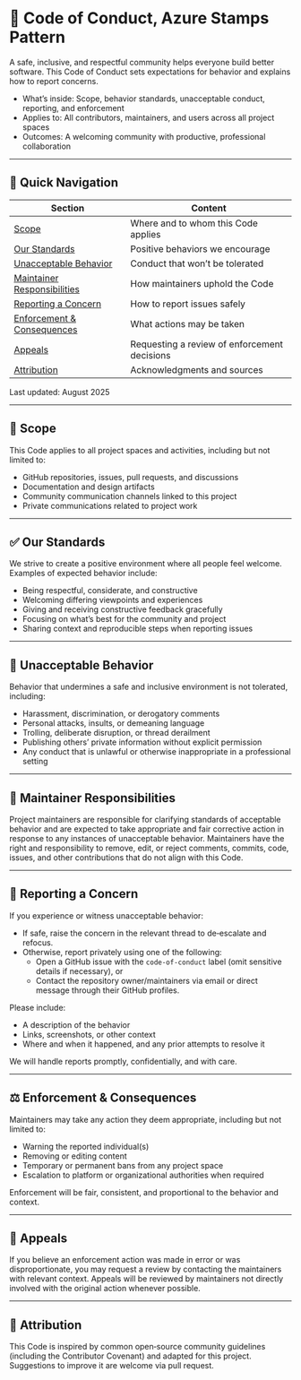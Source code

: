 # 🌟 Code of Conduct, Azure Stamps Pattern

A safe, inclusive, and respectful community helps everyone build better software. This Code of Conduct sets expectations for behavior and explains how to report concerns.

- What’s inside: Scope, behavior standards, unacceptable conduct, reporting, and enforcement
- Applies to: All contributors, maintainers, and users across all project spaces
- Outcomes: A welcoming community with productive, professional collaboration

---

## 🧭 Quick Navigation

| Section | Content |
|---------|---------|
| [Scope](#-scope) | Where and to whom this Code applies |
| [Our Standards](#-our-standards) | Positive behaviors we encourage |
| [Unacceptable Behavior](#-unacceptable-behavior) | Conduct that won’t be tolerated |
| [Maintainer Responsibilities](#-maintainer-responsibilities) | How maintainers uphold the Code |
| [Reporting a Concern](#-reporting-a-concern) | How to report issues safely |
| [Enforcement & Consequences](#-enforcement--consequences) | What actions may be taken |
| [Appeals](#-appeals) | Requesting a review of enforcement decisions |
| [Attribution](#-attribution) | Acknowledgments and sources |

Last updated: August 2025

---

## 🔎 Scope

This Code applies to all project spaces and activities, including but not limited to:
- GitHub repositories, issues, pull requests, and discussions
- Documentation and design artifacts
- Community communication channels linked to this project
- Private communications related to project work

---

## ✅ Our Standards

We strive to create a positive environment where all people feel welcome. Examples of expected behavior include:
- Being respectful, considerate, and constructive
- Welcoming differing viewpoints and experiences
- Giving and receiving constructive feedback gracefully
- Focusing on what’s best for the community and project
- Sharing context and reproducible steps when reporting issues

---

## 🚫 Unacceptable Behavior

Behavior that undermines a safe and inclusive environment is not tolerated, including:
- Harassment, discrimination, or derogatory comments
- Personal attacks, insults, or demeaning language
- Trolling, deliberate disruption, or thread derailment
- Publishing others’ private information without explicit permission
- Any conduct that is unlawful or otherwise inappropriate in a professional setting

---

## 🧰 Maintainer Responsibilities

Project maintainers are responsible for clarifying standards of acceptable behavior and are expected to take appropriate and fair corrective action in response to any instances of unacceptable behavior. Maintainers have the right and responsibility to remove, edit, or reject comments, commits, code, issues, and other contributions that do not align with this Code.

---

## 📣 Reporting a Concern

If you experience or witness unacceptable behavior:
- If safe, raise the concern in the relevant thread to de‑escalate and refocus.
- Otherwise, report privately using one of the following:
  - Open a GitHub issue with the `code-of-conduct` label (omit sensitive details if necessary), or
  - Contact the repository owner/maintainers via email or direct message through their GitHub profiles.

Please include:
- A description of the behavior
- Links, screenshots, or other context
- Where and when it happened, and any prior attempts to resolve it

We will handle reports promptly, confidentially, and with care.

---

## ⚖️ Enforcement & Consequences

Maintainers may take any action they deem appropriate, including but not limited to:
- Warning the reported individual(s)
- Removing or editing content
- Temporary or permanent bans from any project space
- Escalation to platform or organizational authorities when required

Enforcement will be fair, consistent, and proportional to the behavior and context.

---

## 📨 Appeals

If you believe an enforcement action was made in error or was disproportionate, you may request a review by contacting the maintainers with relevant context. Appeals will be reviewed by maintainers not directly involved with the original action whenever possible.

---

## 🧾 Attribution

This Code is inspired by common open‑source community guidelines (including the Contributor Covenant) and adapted for this project. Suggestions to improve it are welcome via pull request.
